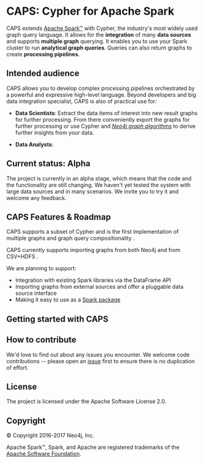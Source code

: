 # CAPS: Cypher for Apache Spark

CAPS extends [Apache Spark™](https://spark.apache.org) with Cypher, the industry's most widely used graph query language.
It allows for the **integration** of many **data sources** and supports **multiple graph** querying.
It enables you to use your Spark cluster to run **analytical graph queries**.
Queries can also return graphs to create **processing pipelines**.

## Intended audience

CAPS allows you to develop complex processing pipelines orchestrated by a powerful and expressive high-level language.
Beyond developers and big data integration specialist, CAPS is also of practical use for:

<!--- **Developer**: CAPS allows to conveniently *export result graphs*.-->
<!-- TODO: WIKI for CAPS/Cypher features -->
<!-- TODO: WIKI Cypher for analytics? -->
- **Data Scientists**: Extract the data items of interest into new result graphs for further processing. From there conveniently export the graphs for further processing or use Cypher and *[Neo4j graph algorithms](https://neo4j.com/blog/efficient-graph-algorithms-neo4j/)* to derive further insights from your data.
<!-- TODO: WIKI How does it relate to GraphX and GraphFrames --> 
- **Data Analysts**: <!--  This example shows how to aggregate detailed sales data within a graph — in effect, performing a ‘roll-up’ — in order to obtain a high-level summarized view of the data, stored and returned in another graph, as well as returning an even higher-level view as an executive report. The summarized graph may be used to draw further high-level reports, but may also be used to undertake ‘drill-down’ actions by probing into the graph to extract more detailed information.-->
<!---- **Big Data IT Specialist**: CAPS allows to conveniently *export result graphs*.-->
<!-- TODO: WIKI BDI -->

## Current status: Alpha

The project is currently in an alpha stage, which means that the code and the functionality are still changing. We haven't yet tested the system with large data sources and in many scenarios. We invite you to try it and welcome any feedback.

## CAPS Features & Roadmap

CAPS supports a subset of Cypher <!-- TODO: WIKI supported features --> and is the first implementation of multiple graphs and graph query compositionality <!-- TODO: WIKI openCypher and Cypher improvement proposal -->.

CAPS currently supports importing graphs from both Neo4j and from CSV+HDFS <!-- TODO: WIKI Clarify and maybe link to page that explains how to import data -->.

We are planning to support:
- Integration with existing Spark libraries via the DataFrame API
- Importing graphs from external sources and offer a pluggable data source interface
- Making it easy to use as a [Spark package](https://spark-packages.org)

## Getting started with CAPS

<!-- TODO: Steps needed to run the demo with toy data -->
<!-- TODO: Example in Notebook (Zeppelin?) -->
<!-- TODO: WIKI article that demonstrates a more realistic use case with HDFS data source -->

## How to contribute

We'd love to find out about any issues you encounter. We welcome code contributions -- please open an [issue](https://github.com/neo-technology/cypher-for-apache-spark/issues) first to ensure there is no duplication of effort. <!-- TODO: WIKI Determine CLA and process -->

## License

The project is licensed under the Apache Software License 2.0.

## Copyright

© Copyright 2016-2017 Neo4j, Inc.

Apache Spark™, Spark, and Apache are registered trademarks of the [Apache Software Foundation](https://www.apache.org/).
